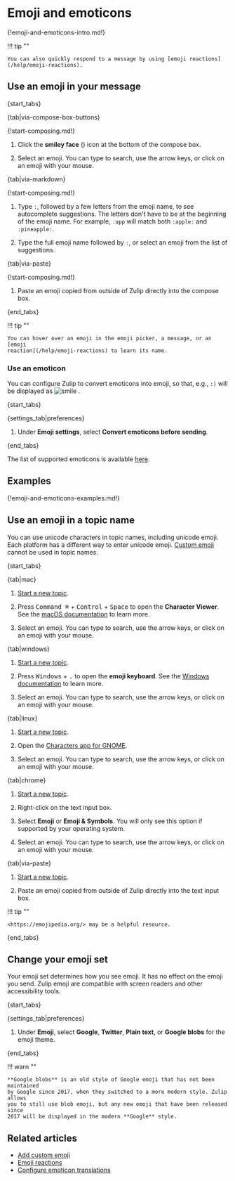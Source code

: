 # Emoji and emoticons

{!emoji-and-emoticons-intro.md!}

!!! tip ""

    You can also quickly respond to a message by using [emoji reactions](/help/emoji-reactions).

## Use an emoji in your message

{start_tabs}

{tab|via-compose-box-buttons}

{!start-composing.md!}

1. Click the **smiley face** (<i class="zulip-icon zulip-icon-smile-bigger"></i>)
   icon at the bottom of the compose box.

1. Select an emoji. You can type to search, use the arrow keys, or click on
   an emoji with your mouse.

{tab|via-markdown}

{!start-composing.md!}

1. Type `:`, followed by a few letters from the emoji name, to see autocomplete
   suggestions. The letters don't have to be at the beginning of the emoji name.
   For example, `:app` will match both `:apple:` and `:pineapple:`.

1. Type the full emoji name followed by `:`, or select an emoji from the list of
   suggestions.

{tab|via-paste}

{!start-composing.md!}

1. Paste an emoji copied from outside of Zulip directly into the compose box.

{end_tabs}

!!! tip ""

    You can hover over an emoji in the emoji picker, a message, or an [emoji
    reaction](/help/emoji-reactions) to learn its name.

### Use an emoticon

You can configure Zulip to convert emoticons into emoji, so that, e.g., `:)`
will be displayed as
<img
    src="/static/generated/emoji/images-google-64/1f642.png"
    alt="smile"
    class="emoji-small"
/>
.

{start_tabs}

{settings_tab|preferences}

1. Under **Emoji settings**, select **Convert emoticons before sending**.

{end_tabs}

The list of supported emoticons is available
[here](/help/configure-emoticon-translations).

## Examples

{!emoji-and-emoticons-examples.md!}

## Use an emoji in a topic name

You can use unicode characters in topic names, including unicode
emoji. Each platform has a different way to enter unicode
emoji. [Custom emoji](/help/custom-emoji) cannot be used in topic
names.

{start_tabs}

{tab|mac}

1. [Start a new topic](/help/starting-a-new-topic).

1. Press <kbd>Command ⌘</kbd> + <kbd>Control</kbd> + <kbd>Space</kbd>
   to open the **Character Viewer**. See the
   [macOS documentation](https://support.apple.com/guide/mac-help/use-emoji-and-symbols-on-mac-mchlp1560/mac)
   to learn more.

1. Select an emoji. You can type to search, use the arrow keys, or click on
   an emoji with your mouse.

{tab|windows}

1. [Start a new topic](/help/starting-a-new-topic).

1. Press <kbd>Windows</kbd> + <kbd>.</kbd>
   to open the **emoji keyboard**. See the
   [Windows documentation](https://support.microsoft.com/en-us/windows/windows-keyboard-tips-and-tricks-588e0b72-0fff-6d3f-aeee-6e5116097942)
   to learn more.

1. Select an emoji. You can type to search, use the arrow keys, or click on
   an emoji with your mouse.

{tab|linux}

1. [Start a new topic](/help/starting-a-new-topic).

1. Open the [Characters app for GNOME](https://apps.gnome.org/en/Characters/).

1. Select an emoji. You can type to search, use the arrow keys, or click on
   an emoji with your mouse.

{tab|chrome}

1. [Start a new topic](/help/starting-a-new-topic).

1. Right-click on the text input box.

1. Select **Emoji** or **Emoji & Symbols**. You will only see this option if
   supported by your operating system.

1. Select an emoji. You can type to search, use the arrow keys, or click on
   an emoji with your mouse.

{tab|via-paste}

1. [Start a new topic](/help/starting-a-new-topic).

1. Paste an emoji copied from outside of Zulip directly into the text input box.

!!! tip ""

    <https://emojipedia.org/> may be a helpful resource.

{end_tabs}

## Change your emoji set

Your emoji set determines how you see emoji. It has no effect on the emoji
you send. Zulip emoji are compatible with screen readers and other accessibility tools.

{start_tabs}

{settings_tab|preferences}

1. Under **Emoji**, select **Google**,
   **Twitter**, **Plain text**, or **Google blobs** for the emoji theme.

{end_tabs}

!!! warn ""

    **Google blobs** is an old style of Google emoji that has not been maintained
    by Google since 2017, when they switched to a more modern style. Zulip allows
    you to still use blob emoji, but any new emoji that have been released since
    2017 will be displayed in the modern **Google** style.

## Related articles

* [Add custom emoji](/help/custom-emoji)
* [Emoji reactions](/help/emoji-reactions)
* [Configure emoticon translations](/help/configure-emoticon-translations)

